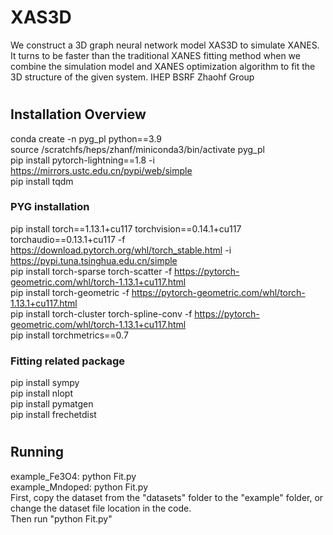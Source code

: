# XAS3D
We construct a 3D graph neural network model XAS3D to simulate XANES. It turns to be faster than the traditional XANES fitting method when we combine the simulation model and XANES optimization algorithm to fit the 3D structure of the given system. IHEP BSRF Zhaohf Group
#
## Installation Overview
conda create -n pyg_pl python==3.9 </br>
source /scratchfs/heps/zhanf/miniconda3/bin/activate pyg_pl </br>
pip install pytorch-lightning==1.8 -i https://mirrors.ustc.edu.cn/pypi/web/simple </br>
pip install tqdm </br>
### PYG installation </br>
pip install torch==1.13.1+cu117 torchvision==0.14.1+cu117 torchaudio==0.13.1+cu117 -f https://download.pytorch.org/whl/torch_stable.html  -i https://pypi.tuna.tsinghua.edu.cn/simple  </br>
pip install torch-sparse torch-scatter -f https://pytorch-geometric.com/whl/torch-1.13.1+cu117.html  </br>
pip install torch-geometric -f https://pytorch-geometric.com/whl/torch-1.13.1+cu117.html   </br>
pip install torch-cluster torch-spline-conv -f https://pytorch-geometric.com/whl/torch-1.13.1+cu117.html  </br>
pip install torchmetrics==0.7 </br>
### Fitting related package </br>
pip install sympy </br>
pip install nlopt </br>
pip install pymatgen </br>
pip install frechetdist </br>
#
## Running
example_Fe3O4:    python Fit.py</br>
example_Mndoped:  python Fit.py</br>
First, copy the dataset from the "datasets" folder to the "example" folder, or change the dataset file location in the code.</br>
Then run "python Fit.py"</br>
